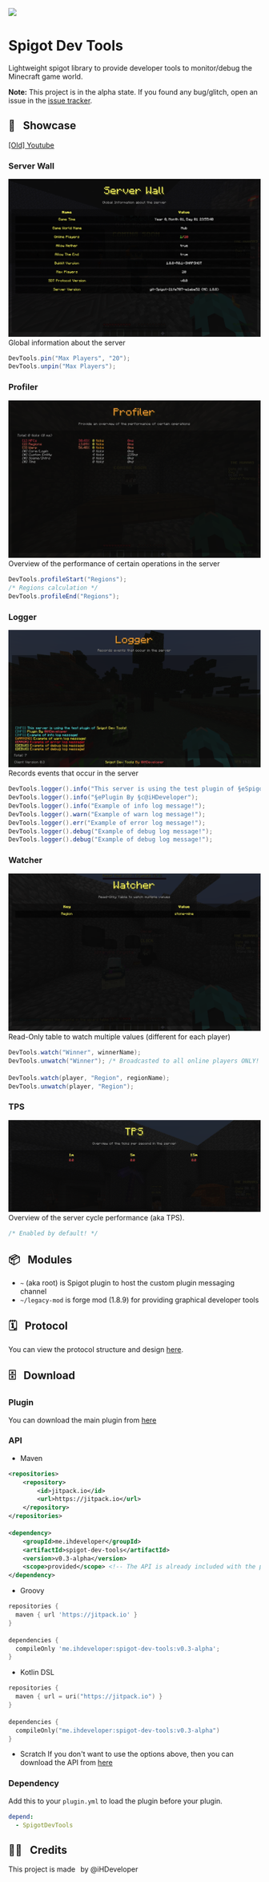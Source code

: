 [![](https://jitpack.io/v/iHDeveloper/spigot-dev-tools.svg)](https://jitpack.io/#iHDeveloper/spigot-dev-tools)
# Spigot Dev Tools
Lightweight spigot library to provide developer tools to monitor/debug the Minecraft game world.

**Note:** This project is in the alpha state.
If you found any bug/glitch, open an issue in the [issue tracker](https://github.com/iHDeveloper/spigot-dev-tools/issues).

## 🌃⠀Showcase
[[Old] Youtube](https://youtu.be/BXlPDq4DVlw)

### Server Wall
![Server Wall](./img/server-wall.png)
Global information about the server
```java
DevTools.pin("Max Players", "20");
DevTools.unpin("Max Players");
```

### Profiler
![Profiler](./img/profiler.png)
Overview of the performance of certain operations in the server
```java
DevTools.profileStart("Regions");
/* Regions calculation */
DevTools.profileEnd("Regions");
```

### Logger
![Logger](./img/logger.png)
Records events that occur in the server
```java
DevTools.logger().info("This server is using the test plugin of §eSpigot Dev Tools!");
DevTools.logger().info("§ePlugin By §c@iHDeveloper");
DevTools.logger().info("Example of info log message!");
DevTools.logger().warn("Example of warn log message!");
DevTools.logger().err("Example of error log message!");
DevTools.logger().debug("Example of debug log message!");
DevTools.logger().debug("Example of debug log message!");
```

### Watcher
![Watcher](./img/watcher.png)
Read-Only table to watch multiple values (different for each player)
```java
DevTools.watch("Winner", winnerName);
DevTools.unwatch("Winner"); /* Broadcasted to all online players ONLY! */

DevTools.watch(player, "Region", regionName);
DevTools.unwatch(player, "Region");
```

### TPS
![TPS](./img/tps.png)
Overview of the server cycle performance (aka TPS).
```java
/* Enabled by default! */
```

## 📦⠀Modules
- `~` (aka root) is Spigot plugin to host the custom plugin messaging channel
- `~/legacy-mod` is forge mod (1.8.9) for providing graphical developer tools

## 🗓⠀Protocol
You can view the protocol structure and design [here](./PROTOCOL.md).

## 🗄⠀Download
### Plugin
You can download the main plugin from [here](https://github.com/iHDeveloper/spigot-dev-tools/releases/tag/v0.3-alpha)
### API
- Maven
```xml
<repositories>
    <repository>
        <id>jitpack.io</id>
        <url>https://jitpack.io</url>
    </repository>
</repositories>

<dependency>
    <groupId>me.ihdeveloper</groupId>
    <artifactId>spigot-dev-tools</artifactId>
    <version>v0.3-alpha</version>
    <scope>provided</scope> <!-- The API is already included with the plugin -->
</dependency>
```

- Groovy
```groovy
repositories {
  maven { url 'https://jitpack.io' }
}

dependencies {
  compileOnly 'me.ihdeveloper:spigot-dev-tools:v0.3-alpha';
}
```

- Kotlin DSL
```kotlin
repositories {
  maven { url = uri("https://jitpack.io") }
}

dependencies {
  compileOnly("me.ihdeveloper:spigot-dev-tools:v0.3-alpha")
}
```

- Scratch
  If you don't want to use the options above, then you can download the API from [here](https://github.com/iHDeveloper/spigot-dev-tools/releases/tag/v0.3-alpha)

### Dependency
Add this to your `plugin.yml` to load the plugin before your plugin.
```yml
depend:
  - SpigotDevTools
```

## 👨‍💻⠀Credits
This project is made⠀by @iHDeveloper
